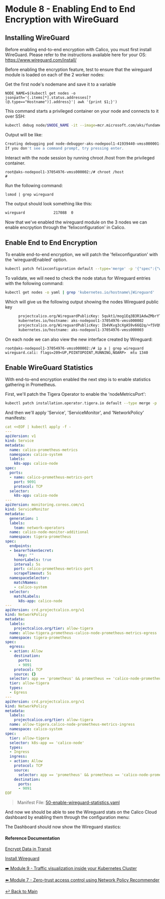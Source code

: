# Module 8 - Enabling End to End Encryption with WireGuard

## Installing WireGuard

Before enabling end-to-end encryption with Calico, you must first install WireGuard. Please refer to the instructions available here for your OS: https://www.wireguard.com/install/

Before enabling the encryption feature, test to ensure that the wireguard module is loaded on each of the 2 worker nodes:


Get the first node's nodemane and save it to a variable
```
NODE_NAME=$(kubectl get nodes -o jsonpath='{.items[*].status.addresses[?(@.type=="Hostname")].address}'| awk '{print $1;}')
```

This command starts a privileged container on your node and connects to it over SSH:
```bash
kubectl debug node/$NODE_NAME -it --image=mcr.microsoft.com/aks/fundamental/base-ubuntu:v0.0.11
```
Output will be like:

```bash
Creating debugging pod node-debugger-aks-nodepool1-41939440-vmss000001-c9bjq with container debugger on node aks-nodepool1-41939440-vmss000001.
If you don't see a command prompt, try pressing enter.
```
Interact with the node session by running chroot /host from the privileged container.
```
root@aks-nodepool1-37054976-vmss000002:/# chroot /host
#
```
Run the following command:

```
lsmod | grep wireguard
```


The output should look something like this:

```bash
wireguard             217088  0
```

Now that we've enabled the wireguard module on the 3 nodes we can enable encrpytion through the 'felixconfiguration' in Calico.

## Enable End to End Encryption

To enable end-to-end encryption, we will patch the 'felixconfiguration' with the 'wireguardEnabled' option.

```bash
kubectl patch felixconfiguration default --type='merge' -p '{"spec":{"wireguardEnabled":true}}'
```

To validate, we will need to check the node status for Wireguard entries with the following command:

```bash
kubectl get nodes -o yaml | grep 'kubernetes.io/hostname\|Wireguard'
```

Which will give us the following output showing the nodes Wireguard public key

```bash
      projectcalico.org/WireguardPublicKey: 5qukt1/mog1Eq3B3R1AdwZMbrYTgxtseR4doUxFbckY=
      kubernetes.io/hostname: aks-nodepool1-37054976-vmss000002
      projectcalico.org/WireguardPublicKey: Ib4VKvg3cXgA59v66Q2q/+f5VQ9ub7PCj8RPyQsvfDg=
      kubernetes.io/hostname: aks-nodepool1-37054976-vmss000003
```

On each node we can also view the new interface created by Wireguard:

```
root@aks-nodepool1-37054976-vmss000002:/# ip a | grep wireguard
wireguard.cali: flags=209<UP,POINTOPOINT,RUNNING,NOARP>  mtu 1340
```

## Enable WireGuard Statistics

With end-to-end encryption enabled the next step is to enable statistics gathering in Prometheus. 

First, we'll patch the Tigera Operator to enable the 'nodeMetricsPort':
```bash
kubectl patch installation.operator.tigera.io default --type merge -p '{"spec":{"nodeMetricsPort":9091}}'
```

And then we'll apply 'Service', 'ServiceMonitor', and 'NetworkPolicy' manifests:

```yaml
cat <<EOF | kubectl apply -f -
---
apiVersion: v1
kind: Service
metadata:
  name: calico-prometheus-metrics
  namespace: calico-system
  labels:
    k8s-app: calico-node
spec:
  ports:
  - name: calico-prometheus-metrics-port
    port: 9091
    protocol: TCP
  selector:
    k8s-app: calico-node
---
apiVersion: monitoring.coreos.com/v1
kind: ServiceMonitor
metadata:
  generation: 1
  labels:
    team: network-operators
  name: calico-node-monitor-additional
  namespace: tigera-prometheus
spec:
  endpoints:
  - bearerTokenSecret:
      key: ""
    honorLabels: true
    interval: 5s
    port: calico-prometheus-metrics-port
    scrapeTimeout: 5s
  namespaceSelector:
    matchNames:
    - calico-system
  selector:
    matchLabels:
      k8s-app: calico-node
---
apiVersion: crd.projectcalico.org/v1
kind: NetworkPolicy
metadata:
  labels:
    projectcalico.org/tier: allow-tigera
  name: allow-tigera.prometheus-calico-node-prometheus-metrics-egress
  namespace: tigera-prometheus
spec:
  egress:
  - action: Allow
    destination:
      ports:
      - 9091
    protocol: TCP
    source: {}
  selector: app == 'prometheus' && prometheus == 'calico-node-prometheus'
  tier: allow-tigera
  types:
  - Egress
---
apiVersion: crd.projectcalico.org/v1
kind: NetworkPolicy
metadata:
  labels:
    projectcalico.org/tier: allow-tigera
  name: allow-tigera.calico-node-prometheus-metrics-ingress
  namespace: calico-system
spec:
  tier: allow-tigera
  selector: k8s-app == 'calico-node'
  types:
  - Ingress
  ingress:
  - action: Allow
    protocol: TCP
    source:
      selector: app == 'prometheus' && prometheus == 'calico-node-prometheus'
    destination:
      ports:
      - 9091
EOF
```
> Manifest File: [50-enable-wireguard-statistics.yaml](manifests/50-enable-wireguard-statistics.yaml)


And now we should be able to see the Wireguard stats on the Calico Cloud dashboard by enabling them through the configuration menu:




The Dashboard should now show the Wireguard stastics:




#### Reference Documentation

[Encrypt Data in Transit](https://docs.tigera.io/compliance/encrypt-cluster-pod-traffic)

[Install Wireguard](https://www.wireguard.com/install/)

[:arrow_right: Module 9 - Traffic visualization inside your Kubernetes Cluster](module-9-visibility.md) <br>

[:arrow_left: Module 7 - Zero-trust access control using Network Policy Recommender](module-7-zerotrust.md)

[:leftwards_arrow_with_hook: Back to Main](../README.md)
